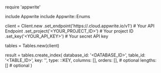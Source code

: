 require 'appwrite'

include Appwrite
include Appwrite::Enums

client = Client.new
    .set_endpoint('https://<REGION>.cloud.appwrite.io/v1') # Your API Endpoint
    .set_project('<YOUR_PROJECT_ID>') # Your project ID
    .set_key('<YOUR_API_KEY>') # Your secret API key

tables = Tables.new(client)

result = tables.create_index(
    database_id: '<DATABASE_ID>',
    table_id: '<TABLE_ID>',
    key: '',
    type: ::KEY,
    columns: [],
    orders: [], # optional
    lengths: [] # optional
)
